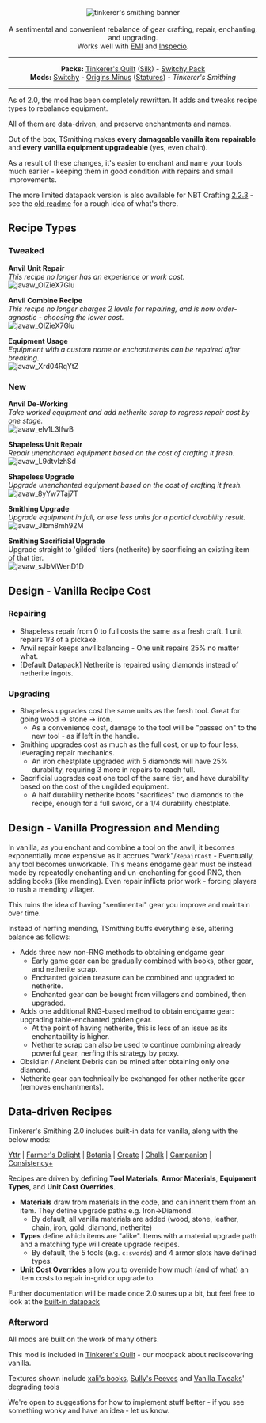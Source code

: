 <center><img alt="tinkerer's smithing banner" src="https://cdn.modrinth.com/data/RhVpNN5O/images/7b163bbaaf4aadcbd210c91538f620566c0daff3.png" /></center><br/>

<center>A sentimental and convenient rebalance of gear crafting, repair, enchanting, and upgrading.<br/>
Works well with <a href="https://modrinth.com/mod/emi">EMI</a> and <a href="https://modrinth.com/mod/inspecio">Inspecio</a>.
</center>

---

<center><b>Packs:</b> <a href="https://modrinth.com/modpack/tinkerers-quilt">Tinkerer's Quilt</a> (<a href="https://modrinth.com/modpack/tinkerers-silk">Silk</a>) - <a href="https://modrinth.com/modpack/switchy-pack">Switchy Pack</a></center>
<center><b>Mods:</b> <a href="https://modrinth.com/mod/switchy">Switchy</a> - <a href="https://modrinth.com/mod/origins-minus">Origins Minus</a> (<a href="https://modrinth.com/mod/tinkerers-statures">Statures</a>) - <i>Tinkerer's Smithing</i></center>

---

As of 2.0, the mod has been completely rewritten. It adds and tweaks recipe types to rebalance equipment.

All of them are data-driven, and preserve enchantments and names.

Out of the box, TSmithing makes **every damageable vanilla item repairable** and **every vanilla equipment upgradeable** (yes, even chain).

As a result of these changes, it's easier to enchant and name your tools much earlier - keeping them in good condition with repairs and small improvements.

The more limited datapack version is also available for NBT Crafting [2.2.3](https://download-directory.github.io/?url=https://github.com/sisby-folk/tinkerers-smithing/tree/nbtc2/src/main/resources) - see the [old readme](https://github.com/sisby-folk/tinkerers-smithing/blob/nbtc2-experiments/README.md) for a rough idea of what's there.

## Recipe Types

### Tweaked

**Anvil Unit Repair**<br/>
*This recipe no longer has an experience or work cost.*<br/>
![javaw_OIZieX7Glu](https://cdn.modrinth.com/data/RhVpNN5O/images/26c2a3262a30257f91d7a0578556907b351a4482.png)

**Anvil Combine Recipe**<br/>
*This recipe no longer charges 2 levels for repairing, and is now order-agnostic - choosing the lower cost.*<br/>
![javaw_OIZieX7Glu](https://cdn.modrinth.com/data/RhVpNN5O/images/6058878b1d90157db0fb69109763cefb84ac9264.png)

**Equipment Usage**<br/>
*Equipment with a custom name or enchantments can be repaired after breaking.*<br/>
![javaw_Xrd04RqYtZ](https://cdn.modrinth.com/data/RhVpNN5O/images/e246eec964cc5cd203329ae8c7a41a56524a6ddd.png)

### New

**Anvil De-Working**<br/>
*Take worked equipment and add netherite scrap to regress repair cost by one stage.*<br/>
![javaw_elv1L3lfwB](https://github.com/sisby-folk/tinkerers-smithing/assets/55819817/16f46c0a-fc08-438f-b460-eb9296a04a3c)

**Shapeless Unit Repair**<br/>
*Repair unenchanted equipment based on the cost of crafting it fresh.*<br/>
![javaw_L9dtvIzhSd](https://github.com/sisby-folk/tinkerers-smithing/assets/55819817/a21ccfd2-31de-4e80-9538-cad96cbd5edf)

**Shapeless Upgrade**<br/>
*Upgrade unenchanted equipment based on the cost of crafting it fresh.*<br/>
![javaw_8yYw7Taj7T](https://github.com/sisby-folk/tinkerers-smithing/assets/55819817/d0beebb1-c334-40d0-812e-fef373575d09)

**Smithing Upgrade**<br/>
*Upgrade equipment in full, or use less units for a partial durability result.*<br/>
![javaw_Jlbm8mh92M](https://github.com/sisby-folk/tinkerers-smithing/assets/55819817/b5c753c0-3d98-4c88-8924-95b4ee673157)

**Smithing Sacrificial Upgrade**<br/>
Upgrade straight to 'gilded' tiers (netherite) by sacrificing an existing item of that tier.<br/>
![javaw_sJbMWenD1D](https://github.com/sisby-folk/tinkerers-smithing/assets/55819817/b3908f7b-8acf-4570-bce8-79f7aec5c83a)

## Design - Vanilla Recipe Cost

### Repairing
- Shapeless repair from 0 to full costs the same as a fresh craft. 1 unit repairs 1/3 of a pickaxe.
- Anvil repair keeps anvil balancing - One unit repairs 25% no matter what.
- [Default Datapack] Netherite is repaired using diamonds instead of netherite ingots.

### Upgrading
- Shapeless upgrades cost the same units as the fresh tool. Great for going wood -> stone -> iron.
    - As a convenience cost, damage to the tool will be "passed on" to the new tool - as if left in the handle.
- Smithing upgrades cost as much as the full cost, or up to four less, leveraging repair mechanics.
    - An iron chestplate upgraded with 5 diamonds will have 25% durability, requiring 3 more in repairs to reach full.
- Sacrificial upgrades cost one tool of the same tier, and have durability based on the cost of the ungilded equipment.
    - A half durability netherite boots "sacrifices" two diamonds to the recipe, enough for a full sword, or a 1/4 durability chestplate.

## Design - Vanilla Progression and Mending

In vanilla, as you enchant and combine a tool on the anvil, it becomes exponentially more expensive as it accrues "work"/`RepairCost` - Eventually, any tool becomes unworkable.
This means endgame gear must be instead made by repeatedly enchanting and un-enchanting for good RNG, then adding books (like mending).  Even repair inflicts prior work - forcing players to rush a mending villager.

This ruins the idea of having "sentimental" gear you improve and maintain over time.

Instead of nerfing mending, TSmithing buffs everything else, altering balance as follows:

- Adds three new non-RNG methods to obtaining endgame gear
    - Early game gear can be gradually combined with books, other gear, and netherite scrap.
    - Enchanted golden treasure can be combined and upgraded to netherite.
    - Enchanted gear can be bought from villagers and combined, then upgraded.
- Adds one additional RNG-based method to obtain endgame gear: upgrading table-enchanted golden gear.
    - At the point of having netherite, this is less of an issue as its enchantability is higher.
    - Netherite scrap can also be used to continue combining already powerful gear, nerfing this strategy by proxy.
- Obsidian / Ancient Debris can be mined after obtaining only one diamond.
- Netherite gear can technically be exchanged for other netherite gear (removes enchantments).


## Data-driven Recipes

Tinkerer's Smithing 2.0 includes built-in data for vanilla, along with the below mods:

[Yttr](https://modrinth.com/mod/yttr) | [Farmer's Delight](https://modrinth.com/mod/farmers-delight-fabric) | [Botania](https://modrinth.com/mod/botania) | [Create](https://modrinth.com/mod/create-fabric) | [Chalk](https://modrinth.com/mod/chalk) | [Campanion](https://modrinth.com/mod/farmers-delight-fabric) | [Consistency+](https://modrinth.com/mod/consistencyplus)

Recipes are driven by defining **Tool Materials**, **Armor Materials**, **Equipment Types**, and **Unit Cost Overrides**.

 - **Materials** draw from materials in the code, and can inherit them from an item. They define upgrade paths e.g. Iron->Diamond.
   - By default, all vanilla materials are added (wood, stone, leather, chain, iron, gold, diamond, netherite)
 - **Types** define which items are "alike". Items with a material upgrade path and a matching type will create upgrade recipes.
   - By default, the 5 tools (e.g. `c:swords`) and 4 armor slots have defined types.
 - **Unit Cost Overrides** allow you to override how much (and of what) an item costs to repair in-grid or upgrade to.

Further documentation will be made once 2.0 sures up a bit, but feel free to look at the [built-in datapack](https://github.com/sisby-folk/tinkerers-smithing/tree/1.19/src/main/resources/data)

### Afterword

All mods are built on the work of many others.

This mod is included in [Tinkerer's Quilt](https://modrinth.com/modpack/tinkerers-quilt) - our modpack about rediscovering vanilla.

Textures shown include [xali's books](https://www.curseforge.com/minecraft/texture-packs/xalis-enchanted-books), [Sully's Peeves](https://www.curseforge.com/minecraft/texture-packs/sullys-peeves) and [Vanilla Tweaks](https://vanillatweaks.net/picker/resource-packs/)' degrading tools

We're open to suggestions for how to implement stuff better - if you see something wonky and have an idea - let us know.
